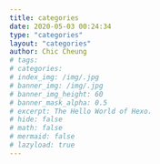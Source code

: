 ```yaml
---
title: categories
date: 2020-05-03 00:24:34
type: "categories"
layout: "categories"
author: Chic Cheung
# tags: 
# categories: 
# index_img: /img/.jpg
# banner_img: /img/.jpg
# banner_img_height: 60
# banner_mask_alpha: 0.5
# excerpt: The Hello World of Hexo.
# hide: false
# math: false
# mermaid: false
# lazyload: true
---
```

